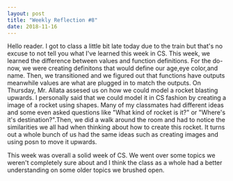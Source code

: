 ```yaml
---
layout: post
title: "Weekly Reflection #8"
date: 2018-11-16
---
```


Hello reader. I got to class a little bit late today due to the train but that's no excuse to not tell you what I've learned this week in CS. This week, we learned the difference between values and function definitions. For the do-now, we were creating definitons that would define our age,eye color,and name. Then, we transitioned and we figured out that functions have outputs meanwhile values are what are plugged in to match the outputs. On Thursday, Mr. Allata assesed us on how we could model a rocket blasting upwards. I personally said that we could model it in CS fashion by creating a image of a rocket using shapes. Many of my classmates had different ideas and some even asked questions like "What kind of rocket is it?" or "Where's it's destination?".Then, we did a walk around the room and had to notice the similarities we all had when thinking about how to create this rocket. It turns out a whole bunch of us had the same ideas such as creating images and using posn to move it upwards.

This week was overall a solid week of CS. We went over some topics we weren't completely sure about and I think the class as a whole had a better understanding on some older topics we brushed open.

